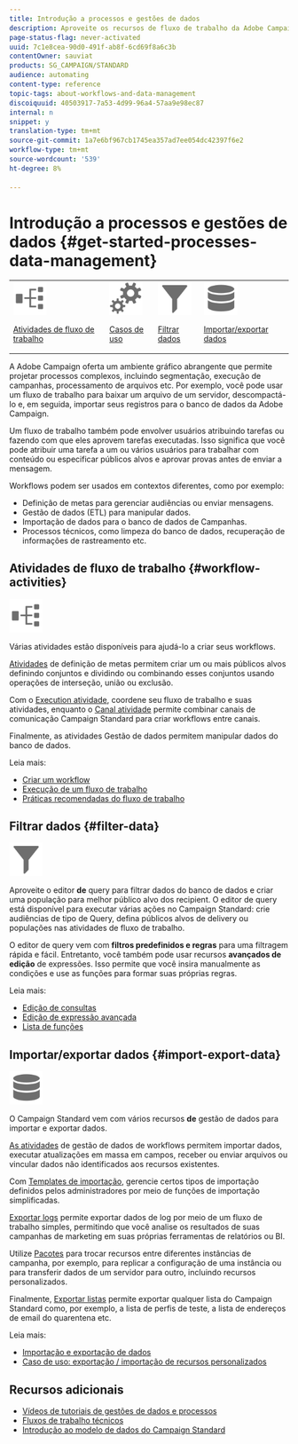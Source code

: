 ```yaml
---
title: Introdução a processos e gestões de dados
description: Aproveite os recursos de fluxo de trabalho da Adobe Campaign para automatizar processos através de um ambiente gráfico avançado e abrangente. Saiba como carregar dados, gerenciar audiências, enviar mensagens, implementar ciclos de gestão de dados, automatizar processos técnicos e muito mais.
page-status-flag: never-activated
uuid: 7c1e8cea-90d0-491f-ab8f-6cd69f8a6c3b
contentOwner: sauviat
products: SG_CAMPAIGN/STANDARD
audience: automating
content-type: reference
topic-tags: about-workflows-and-data-management
discoiquuid: 40503917-7a53-4d99-96a4-57aa9e98ec87
internal: n
snippet: y
translation-type: tm+mt
source-git-commit: 1a7e6bf967cb1745ea357ad7ee054dc42397f6e2
workflow-type: tm+mt
source-wordcount: '539'
ht-degree: 8%

---
```



# Introdução a processos e gestões de dados {#get-started-processes-data-management}

<table>
<tr>
<td><img src="assets/do-not-localize/icon_workflows.svg" width="60px"><p><a href="#workflow-activities">Atividades de fluxo de trabalho</a></p></td><td><img src="assets/do-not-localize/icon_activities.svg" width="60px"><p><a href="../../automating/using/workflow-created-query-with-complement.md">Casos de uso</a></p></td><td><img src="assets/do-not-localize/icon_filter.svg" width="60px"><p><a href="#filter-data">Filtrar dados</a></p></td>
<td><img src="assets/do-not-localize/icon_manage.svg" width="60px"><p><a href="#import-export-data">Importar/exportar dados</a></p></td></tr>
</table>

A Adobe Campaign oferta um ambiente gráfico abrangente que permite projetar processos complexos, incluindo segmentação, execução de campanhas, processamento de arquivos etc. Por exemplo, você pode usar um fluxo de trabalho para baixar um arquivo de um servidor, descompactá-lo e, em seguida, importar seus registros para o banco de dados da Adobe Campaign.

Um fluxo de trabalho também pode envolver usuários atribuindo tarefas ou fazendo com que eles aprovem tarefas executadas. Isso significa que você pode atribuir uma tarefa a um ou vários usuários para trabalhar com conteúdo ou especificar públicos alvos e aprovar provas antes de enviar a mensagem.

Workflows podem ser usados em contextos diferentes, como por exemplo:

* Definição de metas para gerenciar audiências ou enviar mensagens.
* Gestão de dados (ETL) para manipular dados.
* Importação de dados para o banco de dados de Campanhas.
* Processos técnicos, como limpeza do banco de dados, recuperação de informações de rastreamento etc.

## Atividades de fluxo de trabalho {#workflow-activities}

<img src="assets/do-not-localize/icon_workflows.svg" width="60px">

Várias atividades estão disponíveis para ajudá-lo a criar seus workflows.

[Atividades](../../automating/using/about-targeting-activities.md) de definição de metas permitem criar um ou mais públicos alvos definindo conjuntos e dividindo ou combinando esses conjuntos usando operações de interseção, união ou exclusão.

Com o [Execution atividade](../../automating/using/about-execution-activities.md), coordene seu fluxo de trabalho e suas atividades, enquanto o [Canal atividade](../../automating/using/about-channel-activities.md) permite combinar canais de comunicação Campaign Standard para criar workflows entre canais.

Finalmente, as atividades [](../../automating/using/about-data-management-activities.md) Gestão de dados permitem manipular dados do banco de dados.

Leia mais:

* [Criar um workflow](../../automating/using/building-a-workflow.md)
* [Execução de um fluxo de trabalho](../../automating/using/about-workflow-execution.md)
* [Práticas recomendadas do fluxo de trabalho](../../automating/using/best-practices-workflows.md)

## Filtrar dados {#filter-data}

<img src="assets/do-not-localize/icon_filter.svg" width="60px">

Aproveite o editor **de** query para filtrar dados do banco de dados e criar uma população para melhor público alvo dos recipient. O editor de query está disponível para executar várias ações no Campaign Standard: crie audiências de tipo de Query, defina públicos alvos de delivery ou populações nas atividades de fluxo de trabalho.

O editor de query vem com **filtros predefinidos e regras** para uma filtragem rápida e fácil. Entretanto, você também pode usar recursos **avançados de edição** de expressões. Isso permite que você insira manualmente as condições e use as funções para formar suas próprias regras.

Leia mais:

* [Edição de consultas](../../automating/using/editing-queries.md)
* [Edição de expressão avançada](../../automating/using/advanced-expression-editing.md)
* [Lista de funções](../../automating/using/list-of-functions.md)

## Importar/exportar dados {#import-export-data}

<img src="assets/do-not-localize/icon_manage.svg" width="60px">

O Campaign Standard vem com vários recursos **de** gestão de dados para importar e exportar dados.

[As atividades](../../automating/using/about-data-management-activities.md) de gestão de dados de workflows permitem importar dados, executar atualizações em massa em campos, receber ou enviar arquivos ou vincular dados não identificados aos recursos existentes.

Com [Templates de importação](../../automating/using/importing-data-with-import-templates.md), gerencie certos tipos de importação definidos pelos administradores por meio de funções de importação simplificadas.

[Exportar logs](../../automating/using/exporting-logs.md) permite exportar dados de log por meio de um fluxo de trabalho simples, permitindo que você analise os resultados de suas campanhas de marketing em suas próprias ferramentas de relatórios ou BI.

Utilize [Pacotes](../../automating/using/managing-packages.md) para trocar recursos entre diferentes instâncias de campanha, por exemplo, para replicar a configuração de uma instância ou para transferir dados de um servidor para outro, incluindo recursos personalizados.

Finalmente, [Exportar listas](../../automating/using/exporting-lists.md) permite exportar qualquer lista do Campaign Standard como, por exemplo, a lista de perfis de teste, a lista de endereços de email do quarentena etc.

Leia mais:

* [Importação e exportação de dados](../../automating/using/about-data-import-and-export.md)
* [Caso de uso: exportação / importação de recursos personalizados](../../automating/using/exporting-importing-custom-resources.md)

## Recursos adicionais

* [Vídeos de tutoriais de gestões de dados e processos](https://docs.adobe.com/content/help/en/campaign-standard-learn/tutorials/getting-started/create-workflow.html)
* [Fluxos de trabalho técnicos](../../administration/using/technical-workflows.md)
* [Introdução ao modelo de dados do Campaign Standard](../../developing/using/get-started-data-model.md)

